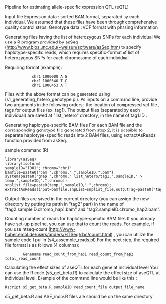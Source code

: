 Pipeline for estimating allele-specific expression QTL (eQTL)


Input file
Expression data : sorted BAM format, separated by each individual. We assumed that these files have been through comprehensive quality control steps.
Genotype data : VCF format with phasing information 


Generating files having the list of heterozygous SNPs for each individual
We use a R program provided by asSeq (http://www.bios.unc.edu/~weisun/software/asSeq.htm) to specify haplotype-specific reads, which requires specific-format of list of heterozygous SNPs for each chromosome of each individual. 


Requiring format (example):
```
			chr1 1000000 A G
			chr1 1000340 T C
			chr1 1000453 A T
```

Files with the above format can be generated using (s1_generating_hetero_genotype.pl). As inputs on a command line, provide two arguments in the following orders : the location of compressed vcf file , tags for output files (ex. tag1). The output files (separated by each individual) are saved at "list_hetero" directory, in the name of tag1.ID .


Generating haplotype-specific BAM files
For each BAM file and the corresponding genotype file generated from step 2, it is possible to separate haplotype-specific reads into 2 BAM files, using extractAsReads function provided from asSeq.


sample command (R)	
```
library(asSeq)
library(isoform)
sampleID="ID01"; chromo="chr1"
bamfile=paste0("bam_",chromo,"_",sampleID,".bam")
system(paste0("grep ",chromo," list_hetero/tag1.",sampleID," > temp.",sampleID,".",chromo))
snplist_file=paste0(temp.",sampleID,".",chromo);
extractAsReads(input=bamfile,snpList=snplist_file,outputTag=paste0("tag2.",sampleID,".",chromo))
```

Output files are saved in the current directory (you can assign the new directory by putting its patth in "tag2" part) in the name of "tag2.sampleID.chromo_hap1.bam" and "tag2.sampleID.chromo_hap2.bam".






Counting number of reads for haplotype-specific BAM files
If you already have set-up pipeline, you can use that to count the reads.
For example, if you use htseq-count (http://www-huber.embl.de/users/anders/HTSeq/doc/count.html) , you can utilize the sample code I put in (s4_assemble_reads.pl)
For the next step, the required file format is as follows (4 columns):
```		
		Genename read_count_from_hap1 read_count_from_hap2 total_read_count
```

Calculating the effect sizes of aseQTL for each gene at individual level
You can use the R code (s5_get_beta.R) to calculate the effect size of aseQTL at individual level.
Example of the command line would be like this :
```
Rscript s5_get_beta.R sampleID read_count_file output_file_name
```
s5_get_beta.R and ASE_indiv.R files are should be on the same directory.



